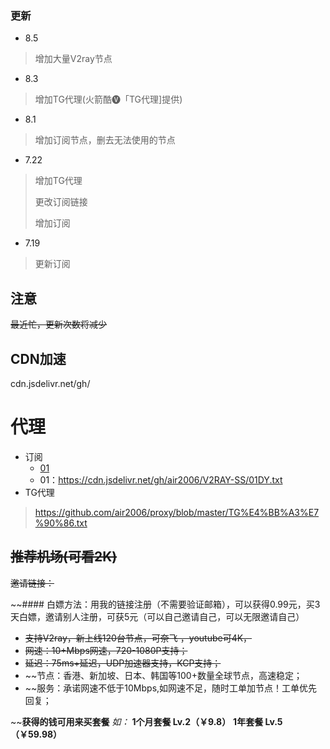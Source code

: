 ### 更新 
- 8.5
> 增加大量V2ray节点
- 8.3
> 增加TG代理(火箭酷🅥「TG代理]提供)
- 8.1
>增加订阅节点，删去无法使用的节点
- 7.22 
> 增加TG代理
>
> 更改订阅链接
>
> 增加订阅
- 7.19
> 更新订阅

## 注意
~~最近忙，更新次数将减少~~

## CDN加速
cdn.jsdelivr.net/gh/


# 代理
- 订阅
  * [01](https://cdn.jsdelivr.net/gh/air2006/V2RAY-SS/01DY.txt)
  * 01：https://cdn.jsdelivr.net/gh/air2006/V2RAY-SS/01DY.txt
- TG代理
> https://github.com/air2006/proxy/blob/master/TG%E4%BB%A3%E7%90%86.txt


## ~~推荐机场(可看2K)~~
~~邀请链接：~~


~~#### 白嫖方法：用我的链接注册（不需要验证邮箱），可以获得0.99元，买3天白嫖，邀请别人注册，可获5元（可以自己邀请自己，可以无限邀请自己）


- ~~支持V2ray，新上线120台节点，可奈飞 ，youtube可4K，~~
- ~~网速：10+Mbps网速，720-1080P支持；~~
- ~~延迟：75ms+延迟，UDP加速器支持，KCP支持；~~
- ~~节点：香港、新加坡、日本、韩国等100+数量全球节点，高速稳定；
- ~~服务：承诺网速不低于10Mbps,如网速不足，随时工单加节点！工单优先回复；



~~**获得的钱可用来买套餐**
*如：*
**1个月套餐 Lv.2（￥9.8）**
**1年套餐 Lv.5（￥59.98）**
